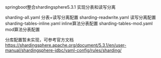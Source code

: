 springboot整合shardingsphere5.3.1 实现分表和读写分离

sharding-all.yaml  分表+读写分离配置
sharding-readwrite.yaml  读写分离配置
sharding-tables-inline.yaml inline算法分表配置
sharding-tables-mod.yaml mod算法分表配置

分库配置暂未实现，可参考官方文档 https://shardingsphere.apache.org/document/5.3.1/en/user-manual/shardingsphere-jdbc/yaml-config/rules/sharding/
